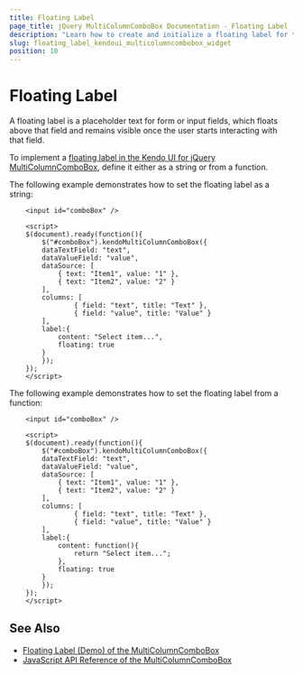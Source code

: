 ```yaml
---
title: Floating Label
page_title: jQuery MultiColumnComboBox Documentation - Floating Label
description: "Learn how to create and initialize a floating label for the Kendo UI for jQuery MultiColumnComboBox component."
slug: floating_label_kendoui_multicolumncombobox_widget
position: 10
---
```


# Floating Label

A floating label is a placeholder text for form or input fields, which floats above that field and remains visible once the user starts interacting with that field. 

To implement a [floating label in the Kendo UI for jQuery MultiColumnComboBox](/api/javascript/ui/multicolumncombobox/configuration/label), define it either as a string or from a function.

The following example demonstrates how to set the floating label as a string:

```dojo 
    <input id="comboBox" />

    <script>
    $(document).ready(function(){
        $("#comboBox").kendoMultiColumnComboBox({
        dataTextField: "text",
        dataValueField: "value",
        dataSource: [
            { text: "Item1", value: "1" },
            { text: "Item2", value: "2" }
        ],
        columns: [
                { field: "text", title: "Text" },
                { field: "value", title: "Value" }
        ],
        label:{
            content: "Select item...",
            floating: true
        }
        });
    });
    </script>
```

The following example demonstrates how to set the floating label from a function:

```dojo 
    <input id="comboBox" />

    <script>
    $(document).ready(function(){
        $("#comboBox").kendoMultiColumnComboBox({
        dataTextField: "text",
        dataValueField: "value",
        dataSource: [
            { text: "Item1", value: "1" },
            { text: "Item2", value: "2" }
        ],
        columns: [
                { field: "text", title: "Text" },
                { field: "value", title: "Value" }
        ],
        label:{
            content: function(){
                return "Select item...";
            }, 
            floating: true
        }
        });
    });
    </script>
```


## See Also

* [Floating Label (Demo) of the MultiColumnComboBox](https://demos.telerik.com/kendo-ui/multicolumncombobox/floating-label)
* [JavaScript API Reference of the MultiColumnComboBox](/api/javascript/ui/multicolumncombobox)
